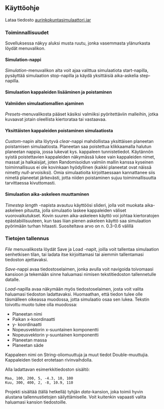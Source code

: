 ## Käyttöohje

Lataa tiedosto [aurinkokuntasimulaattori.jar](https://github.com/leopekkas/ot-harjoitustyo/releases)

### Toiminnallisuudet

Sovelluksessa näkyy aluksi musta ruutu, jonka vasemmasta ylänurkasta löydät menuvalikon. 

#### Simulation-nappi

_Simulation_-menuvalikon alta voit ajaa valittua simulaatiota start-napilla, pysäyttää simulaation stop-napilla ja käydä yksittäisiä aika-askelia step-napilla.

#### Simulaation kappaleiden lisääminen ja poistaminen

#### Valmiiden simulaatiomallien ajaminen

_Presets_-menuvalikosta pääset käsiksi valmiiksi pyöritettäviin malleihin, jotka kuvaavat jotain oleellista kiertorataa tai vastaavaa.

#### Yksittäisten kappaleiden poistaminen simulaatiosta

_Custom_-napin alta löytyvä _clear_-nappi mahdollistaa yksittäisen planeetan poistamisen simulaatiosta. Planeetan saa poistettua klikkaamalla halutun planeetan nappia, jossa lukevat kys. kappaleen tunnistetiedot. Käytännön syistä poistettavien kappaleiden näkymässä lukee vain kappaleiden nimet, massat ja halkaisijat, joten Randomisoidun valmiin mallin kanssa kyseinen toiminnallisuus ei ole kovinkaan hyödyllinen (kaikki planeetat ovat näissä nimetty _null_-arvoisiksi). Omia simulaatioita kirjoittaessaan kannattanee siis nimetä planeetat järkevästi, jotta niiden poistaminen sujuu toiminnallisuutta tarvittaessa kivuttomasti.

#### Simulaation aika-askeleen muuttaminen

_Timestep length_ -napista avautuu käyttöösi slideri, jolla voit muokata aika-askeleen pituutta, jolla simulaatio laskee kappaleiden väliset vuorovaikutukset. Kovin suuren aika-askeleen käyttö voi johtaa kiertoratojen epästabiilisuuteen, kun taas liian pienen askeleen käyttö saa simulaation pyörimään turhan hitaasti. Suositeltava arvo on n. 0.3-0.6 välillä

### Tietojen tallennus

_File_ menuvalikosta löydät Save ja Load -napit, joilla voit tallentaa simulaation senhetkisen tilan, tai ladata itse kirjoittamasi tai aiemmin tallentamasi tiedoston ajettavaksi.

_Save_-nappi avaa tiedostoselaimen, jonka avulla voit navigoida toivomaasi kansioon ja tekemään sinne haluamasi nimisen tekstitiedoston tallennetulle datalle. 

_Load_-napilla avaa näkymään myös tiedostoselaimen, josta voit valita haluamasi tiedoston ladattavaksi. Huomaathan, että tiedon tulee olle täsmälleen oikeassa muodossa, jotta simulaatio osaa sen lukea. Tekstin toivottu muoto tulee olla muodossa:
- Planeetan nimi 
- Paikan x-koordinaatti
- y- koordinaatti 
- Nopeusvektorin x-suuntainen komponentti
- Nopeusvektorin y-suuntainen komponentti
- Planeetan massa
- Planeetan säde

Kappaleen nimi on String-oliomuuttuja ja muut tiedot Double-muuttujia. Kappaleiden tiedot erotetaan rivinvaihdolla. 

Alla ladattavan esimerkkitiedoston sisältö:
```
Maa, 100, 200, 5, -4.3, 10, 100
Kuu, 300, 400, 2, -8, 10.9, 110
```

Projekti sisältää (tällä hetkellä) tyhjän _data_-kansion, joka toimii hyvin alustana tallennustietojen säilyttämiselle. Voit kuitenkin vapaasti valita haluamasi kansion tiedostoille.
